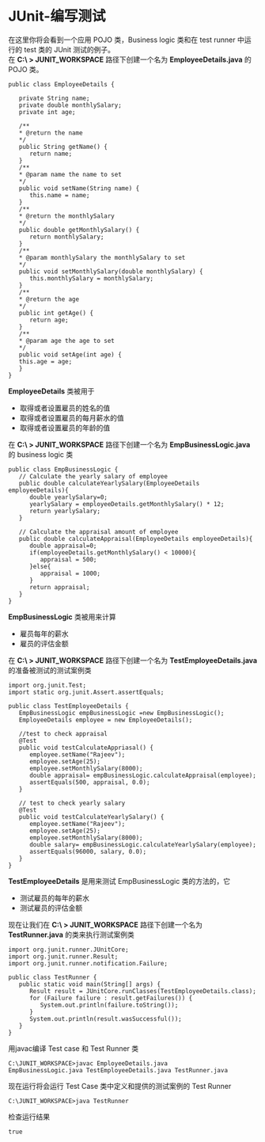 # JUnit-编写测试

在这里你将会看到一个应用 POJO 类，Business logic 类和在 test runner 中运行的 test 类的 JUnit 测试的例子。  
在 **C:\ > JUNIT_WORKSPACE** 路径下创建一个名为 **EmployeeDetails.java** 的 POJO 类。  

```
public class EmployeeDetails {

   private String name;
   private double monthlySalary;
   private int age;
   
   /**
   * @return the name
   */
   public String getName() {
      return name;
   }
   /**
   * @param name the name to set
   */
   public void setName(String name) {
      this.name = name;
   }
   /**
   * @return the monthlySalary
   */
   public double getMonthlySalary() {
      return monthlySalary;
   }
   /**
   * @param monthlySalary the monthlySalary to set
   */
   public void setMonthlySalary(double monthlySalary) {
      this.monthlySalary = monthlySalary;
   }
   /**
   * @return the age
   */
   public int getAge() {
      return age;
   }
   /**
   * @param age the age to set
   */
   public void setAge(int age) {
   this.age = age;
   }
}
```  

**EmployeeDetails** 类被用于  

- 取得或者设置雇员的姓名的值  
- 取得或者设置雇员的每月薪水的值  
- 取得或者设置雇员的年龄的值  

在 **C:\ > JUNIT_WORKSPACE** 路径下创建一个名为 **EmpBusinessLogic.java** 的 business logic 类  

```
public class EmpBusinessLogic {
   // Calculate the yearly salary of employee
   public double calculateYearlySalary(EmployeeDetails employeeDetails){
      double yearlySalary=0;
      yearlySalary = employeeDetails.getMonthlySalary() * 12;
      return yearlySalary;
   }
	
   // Calculate the appraisal amount of employee
   public double calculateAppraisal(EmployeeDetails employeeDetails){
      double appraisal=0;
      if(employeeDetails.getMonthlySalary() < 10000){
         appraisal = 500;
      }else{
         appraisal = 1000;
      }
      return appraisal;
   }
}
```  

**EmpBusinessLogic** 类被用来计算  

- 雇员每年的薪水  
- 雇员的评估金额  

在 **C:\ > JUNIT_WORKSPACE** 路径下创建一个名为 **TestEmployeeDetails.java** 的准备被测试的测试案例类  

```
import org.junit.Test;
import static org.junit.Assert.assertEquals;

public class TestEmployeeDetails {
   EmpBusinessLogic empBusinessLogic =new EmpBusinessLogic();
   EmployeeDetails employee = new EmployeeDetails();

   //test to check appraisal
   @Test
   public void testCalculateAppriasal() {
      employee.setName("Rajeev");
      employee.setAge(25);
      employee.setMonthlySalary(8000);
      double appraisal= empBusinessLogic.calculateAppraisal(employee);
      assertEquals(500, appraisal, 0.0);
   }

   // test to check yearly salary
   @Test
   public void testCalculateYearlySalary() {
      employee.setName("Rajeev");
      employee.setAge(25);
      employee.setMonthlySalary(8000);
      double salary= empBusinessLogic.calculateYearlySalary(employee);
      assertEquals(96000, salary, 0.0);
   }
}

```  
**TestEmployeeDetails** 是用来测试 EmpBusinessLogic 类的方法的，它  

- 测试雇员的每年的薪水  
- 测试雇员的评估金额  

现在让我们在 **C:\ > JUNIT_WORKSPACE** 路径下创建一个名为 **TestRunner.java** 的类来执行测试案例类  

```
import org.junit.runner.JUnitCore;
import org.junit.runner.Result;
import org.junit.runner.notification.Failure;

public class TestRunner {
   public static void main(String[] args) {
      Result result = JUnitCore.runClasses(TestEmployeeDetails.class);
      for (Failure failure : result.getFailures()) {
         System.out.println(failure.toString());
      }
      System.out.println(result.wasSuccessful());
   }
} 
```

用javac编译 Test case 和 Test Runner 类  

```
C:\JUNIT_WORKSPACE>javac EmployeeDetails.java 
EmpBusinessLogic.java TestEmployeeDetails.java TestRunner.java
```  

现在运行将会运行 Test Case 类中定义和提供的测试案例的 Test Runner  

```
C:\JUNIT_WORKSPACE>java TestRunner
```  

检查运行结果  

```
true
```  
